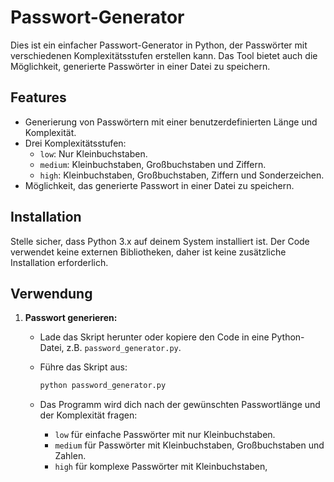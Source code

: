 # Passwort-Generator

Dies ist ein einfacher Passwort-Generator in Python, der Passwörter mit verschiedenen Komplexitätsstufen erstellen kann. Das Tool bietet auch die Möglichkeit, generierte Passwörter in einer Datei zu speichern.

## Features

- Generierung von Passwörtern mit einer benutzerdefinierten Länge und Komplexität.
- Drei Komplexitätsstufen: 
  - `low`: Nur Kleinbuchstaben.
  - `medium`: Kleinbuchstaben, Großbuchstaben und Ziffern.
  - `high`: Kleinbuchstaben, Großbuchstaben, Ziffern und Sonderzeichen.
- Möglichkeit, das generierte Passwort in einer Datei zu speichern.

## Installation

Stelle sicher, dass Python 3.x auf deinem System installiert ist. Der Code verwendet keine externen Bibliotheken, daher ist keine zusätzliche Installation erforderlich.

## Verwendung

1. **Passwort generieren:**

   - Lade das Skript herunter oder kopiere den Code in eine Python-Datei, z.B. `password_generator.py`.
   - Führe das Skript aus:
   
     ```bash
     python password_generator.py
     ```

   - Das Programm wird dich nach der gewünschten Passwortlänge und der Komplexität fragen:
     - `low` für einfache Passwörter mit nur Kleinbuchstaben.
     - `medium` für Passwörter mit Kleinbuchstaben, Großbuchstaben und Zahlen.
     - `high` für komplexe Passwörter mit Kleinbuchstaben,
